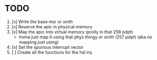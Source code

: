 # TODO

1. [x] Write the base msr or smth
2. [x] Reserve the apic in physical memory
3. [x] Map the apic into virtual memory (prolly in that 258 pdpt)
    - Imma just map it using that phys thingy or smth (257 pdpt) (aka no mapping just using)
4. [x] Set the spurious interrupt vector
5. [ ] Create all the functions for the hal irq
